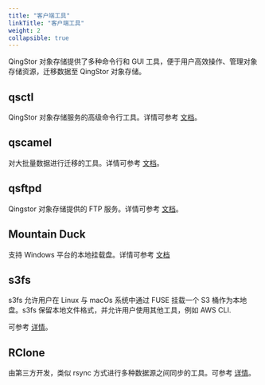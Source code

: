 ```yaml
---
title: "客户端工具"
linkTitle: "客户端工具"
weight: 2
collapsible: true
---
```


QingStor 对象存储提供了多种命令行和 GUI 工具，便于用户高效操作、管理对象存储资源，迁移数据至 QingStor 对象存储。

## qsctl 

QingStor 对象存储服务的高级命令行工具。详情可参考 [文档](./qsctl)。

## qscamel 

对大批量数据进行迁移的工具。详情可参考 [文档](./qscamel)。

## qsftpd 

Qingstor 对象存储提供的 FTP 服务。详情可参考 [文档](./qsftpd)。

## Mountain Duck

支持 Windows 平台的本地挂载盘。详情可参考 [文档](./mountain-duck)

## s3fs

s3fs 允许用户在 Linux 与 macOs 系统中通过 FUSE 挂载一个 S3 桶作为本地盘。s3fs 保留本地文件格式，并允许用户使用其他工具，例如 AWS CLI.

可参考 [详情](https://github.com/s3fs-fuse/s3fs-fuse)。

## RClone

由第三方开发，类似 rsync 方式进行多种数据源之间同步的工具。可参考 [详情](http://rclone.org)。


